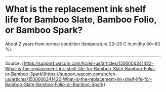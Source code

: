 # What is the replacement ink shelf life for Bamboo Slate, Bamboo Folio, or Bamboo Spark?

About 2 years from normal condition (temperature 22~25 C humidity 50~60 %).

---
Source: [https://support.wacom.com/hc/en-us/articles/1500006341422-What-is-the-replacement-ink-shelf-life-for-Bamboo-Slate-Bamboo-Folio-or-Bamboo-Spark](https://support.wacom.com/hc/en-us/articles/1500006341422-What-is-the-replacement-ink-shelf-life-for-Bamboo-Slate-Bamboo-Folio-or-Bamboo-Spark)
